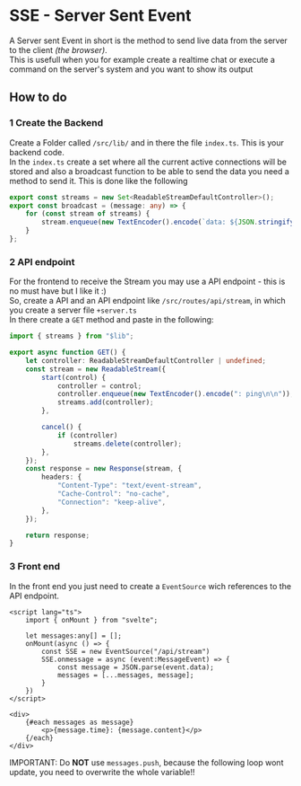 # SSE - Server Sent Event
A Server sent Event in short is the method to send live data from the server to the client *(the browser)*. \
This is usefull when you for example create a realtime chat or execute a command on the server's system and you want to show its output


## How to do

### 1 Create the Backend
Create a Folder called `/src/lib/` and in there the file `index.ts`. This is your backend code. \
In the `index.ts` create a set where all the current active connections will be stored and also a broadcast function to be able to send the data you need a method to send it. This is done like the following 
```ts
export const streams = new Set<ReadableStreamDefaultController>();
export const broadcast = (message: any) => {
    for (const stream of streams) {
        stream.enqueue(new TextEncoder().encode(`data: ${JSON.stringify(message)}\n\n`));
    }
};
```

### 2 API endpoint
For the frontend to receive the Stream you may use a API endpoint - this is no must have but I like it :) \
So, create a API and an API endpoint like `/src/routes/api/stream`, in which you create a server file `+server.ts` \
In there create a `GET` method and paste in the following:
```ts
import { streams } from "$lib";

export async function GET() {
    let controller: ReadableStreamDefaultController | undefined;
    const stream = new ReadableStream({
        start(control) {
            controller = control;
            controller.enqueue(new TextEncoder().encode(": ping\n\n"));
            streams.add(controller);
        },

        cancel() {
            if (controller)
                streams.delete(controller);
        },
    });
    const response = new Response(stream, {
        headers: {
            "Content-Type": "text/event-stream",
            "Cache-Control": "no-cache",
            "Connection": "keep-alive",
        },
    }); 

    return response;
}
```

### 3 Front end
In the front end you just need to create a `EventSource` wich references to the API endpoint.
```svelte
<script lang="ts">
	import { onMount } from "svelte";

    let messages:any[] = [];
    onMount(async () => {
        const SSE = new EventSource("/api/stream")
        SSE.onmessage = async (event:MessageEvent) => {
            const message = JSON.parse(event.data);
            messages = [...messages, message];
        }
    })
</script>

<div>
    {#each messages as message}
        <p>{message.time}: {message.content}</p>
    {/each}
</div>
```
IMPORTANT: Do **NOT** use `messages.push`, because the following loop wont update, you need to overwrite the whole variable!!